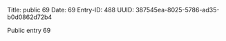 Title: public 69
Date: 69
Entry-ID: 488
UUID: 387545ea-8025-5786-ad35-b0d0862d72b4

Public entry 69
